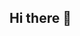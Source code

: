 ## Hi there 👋

<!--
**viktoriyategay/viktoriyategay** is a ✨ _special_ ✨ repository because its `README.md` (this file) appears on your GitHub profile.

Here are some ideas to get you started:

- 🔭 I’m currently studying at Sungkyunkwan University
- 🌱 I’m currently majoring in MIS at Business Administration
- 👯 I’m looking to collaborate on ...
- 🤔 I’m looking for help with ...
- 💬 Ask me about ...
- 📫 How to reach me: imvictoriategay@gmail.com
- 😄 Pronouns: she/her
- ⚡ Fun fact: ...
-->
